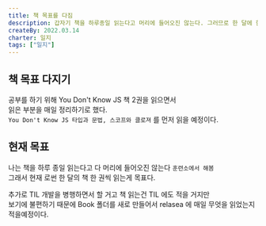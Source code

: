 ```yaml
---
title: 책 목표를 다짐
description: 갑자기 책을 하루종일 읽는다고 머리에 들어오진 않는다. 그러므로 한 달에 한 권을 목표로 하고 있다.
createBy: 2022.03.14
charter: 일지
tags: ["일지"]
---
```


## 책 목표 다지기

공부를 하기 위해 You Don't Know JS 책 2권을 읽으면서  
읽은 부분을 매일 정리하기로 했다.  
`You Don't Know JS 타입과 문법, 스코프와 클로져` 를 먼저 읽을 예정이다.

## 현재 목표

나는 책을 하루 종일 읽는다고 다 머리에 들어오진 않는다 `훈련소에서 해봄`  
그래서 현재 로썬 한 달의 책 한 권씩 읽는게 목표다.

추가로 TIL 개발을 병행하면서 할 거고 책 읽는건 TIL 에도 적을 거지만  
보기에 불편하기 때문에 Book 폴더를 새로 만들어서 relasea 에 매일 무엇을 읽었는지 적을예정이다.
